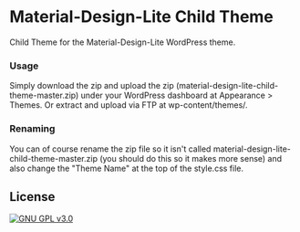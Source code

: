 # Material-Design-Lite Child Theme

Child Theme for the Material-Design-Lite WordPress theme.


### Usage
Simply download the zip and upload the zip (material-design-lite-child-theme-master.zip) under your WordPress dashboard at Appearance > Themes. Or extract and upload via FTP at wp-content/themes/.


### Renaming
You can of course rename the zip file so it isn't called material-design-lite-child-theme-master.zip (you should do this so it makes more sense) and also change the "Theme Name" at the top of the style.css file.


## License
[![GNU GPL v3.0](https://www.gnu.org/graphics/gplv3-with-text-136x68.png)](./LICENSE)

